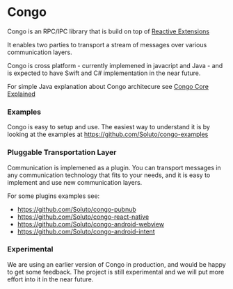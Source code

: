 # Congo

Congo is an RPC/IPC library that is build on top of [Reactive Extensions](http://reactivex.io/) 

It enables two parties to transport a stream of messages over various communication layers.

Congo is cross platform - currently implemened in javacript and Java - and is expected to have Swift and C# implementation in the near future.

For simple Java explanation about Congo architecure see [Congo Core Explained](https://github.com/Soluto/congo-core/tree/master/congo-core-java)

### Examples
Congo is easy to setup and use. The easiest way to understand it is by looking at the examples at https://github.com/Soluto/congo-examples

### Pluggable Transportation Layer
Communication is implemened as a plugin. You can transport messages in any communication technology that fits to your needs, and it is easy to implement and use new communication layers.

For some plugins examples see:
 - https://github.com/Soluto/congo-pubnub
 - https://github.com/Soluto/congo-react-native
 - https://github.com/Soluto/congo-android-webview
 - https://github.com/Soluto/congo-android-intent

### Experimental
We are using an earlier version of Congo in production, and would be happy to get some feedback. The project is still experimental and we will put more effort into it in the near future.
